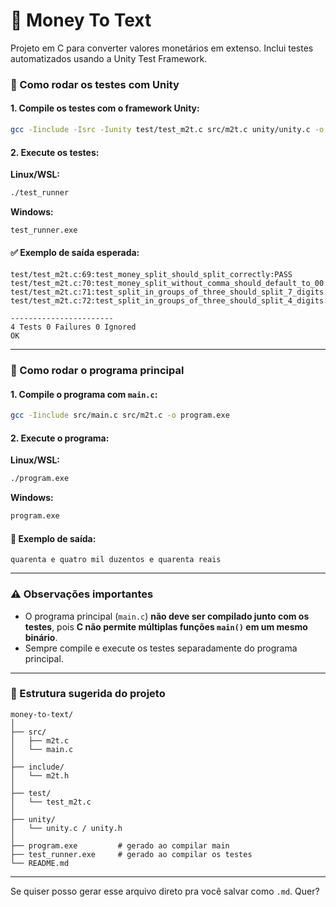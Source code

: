 # 💸 Money To Text

Projeto em C para converter valores monetários em extenso. Inclui testes automatizados usando a Unity Test Framework.


### 🧪 Como rodar os testes com Unity

#### 1. Compile os testes com o framework Unity:

```bash
gcc -Iinclude -Isrc -Iunity test/test_m2t.c src/m2t.c unity/unity.c -o test_runner
````

#### 2. Execute os testes:

**Linux/WSL:**

```bash
./test_runner
```

**Windows:**

```bash
test_runner.exe
```

#### ✅ Exemplo de saída esperada:

```
test/test_m2t.c:69:test_money_split_should_split_correctly:PASS
test/test_m2t.c:70:test_money_split_without_comma_should_default_to_00:PASS
test/test_m2t.c:71:test_split_in_groups_of_three_should_split_7_digits:PASS
test/test_m2t.c:72:test_split_in_groups_of_three_should_split_4_digits:PASS

-----------------------
4 Tests 0 Failures 0 Ignored
OK
```

---

### 🚀 Como rodar o programa principal

#### 1. Compile o programa com `main.c`:

```bash
gcc -Iinclude src/main.c src/m2t.c -o program.exe
```

#### 2. Execute o programa:

**Linux/WSL:**

```bash
./program.exe
```

**Windows:**

```bash
program.exe
```

#### 🎯 Exemplo de saída:

```
quarenta e quatro mil duzentos e quarenta reais 
```

---

### ⚠️ Observações importantes

* O programa principal (`main.c`) **não deve ser compilado junto com os testes**, pois **C não permite múltiplas funções `main()` em um mesmo binário**.
* Sempre compile e execute os testes separadamente do programa principal.

---

### 📁 Estrutura sugerida do projeto

```
money-to-text/
│
├── src/
│   ├── m2t.c
│   └── main.c
│
├── include/
│   └── m2t.h
│
├── test/
│   └── test_m2t.c
│
├── unity/
│   └── unity.c / unity.h
│
├── program.exe         # gerado ao compilar main
├── test_runner.exe     # gerado ao compilar os testes
└── README.md
```

---

Se quiser posso gerar esse arquivo direto pra você salvar como `.md`. Quer?
